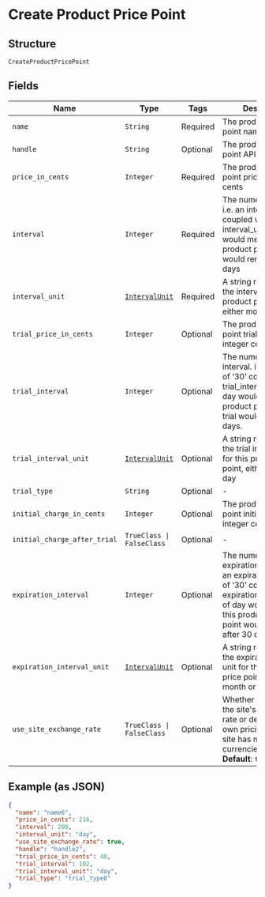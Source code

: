 
# Create Product Price Point

## Structure

`CreateProductPricePoint`

## Fields

| Name | Type | Tags | Description |
|  --- | --- | --- | --- |
| `name` | `String` | Required | The product price point name |
| `handle` | `String` | Optional | The product price point API handle |
| `price_in_cents` | `Integer` | Required | The product price point price, in integer cents |
| `interval` | `Integer` | Required | The numerical interval. i.e. an interval of ‘30’ coupled with an interval_unit of day would mean this product price point would renew every 30 days |
| `interval_unit` | [`IntervalUnit`](../../doc/models/interval-unit.md) | Required | A string representing the interval unit for this product price point, either month or day |
| `trial_price_in_cents` | `Integer` | Optional | The product price point trial price, in integer cents |
| `trial_interval` | `Integer` | Optional | The numerical trial interval. i.e. an interval of ‘30’ coupled with a trial_interval_unit of day would mean this product price point trial would last 30 days. |
| `trial_interval_unit` | [`IntervalUnit`](../../doc/models/interval-unit.md) | Optional | A string representing the trial interval unit for this product price point, either month or day |
| `trial_type` | `String` | Optional | - |
| `initial_charge_in_cents` | `Integer` | Optional | The product price point initial charge, in integer cents |
| `initial_charge_after_trial` | `TrueClass \| FalseClass` | Optional | - |
| `expiration_interval` | `Integer` | Optional | The numerical expiration interval. i.e. an expiration_interval of ‘30’ coupled with an expiration_interval_unit of day would mean this product price point would expire after 30 days. |
| `expiration_interval_unit` | [`IntervalUnit`](../../doc/models/interval-unit.md) | Optional | A string representing the expiration interval unit for this product price point, either month or day |
| `use_site_exchange_rate` | `TrueClass \| FalseClass` | Optional | Whether or not to use the site's exchange rate or define your own pricing when your site has multiple currencies defined.<br>**Default**: `true` |

## Example (as JSON)

```json
{
  "name": "name6",
  "price_in_cents": 216,
  "interval": 200,
  "interval_unit": "day",
  "use_site_exchange_rate": true,
  "handle": "handle2",
  "trial_price_in_cents": 48,
  "trial_interval": 102,
  "trial_interval_unit": "day",
  "trial_type": "trial_type0"
}
```

